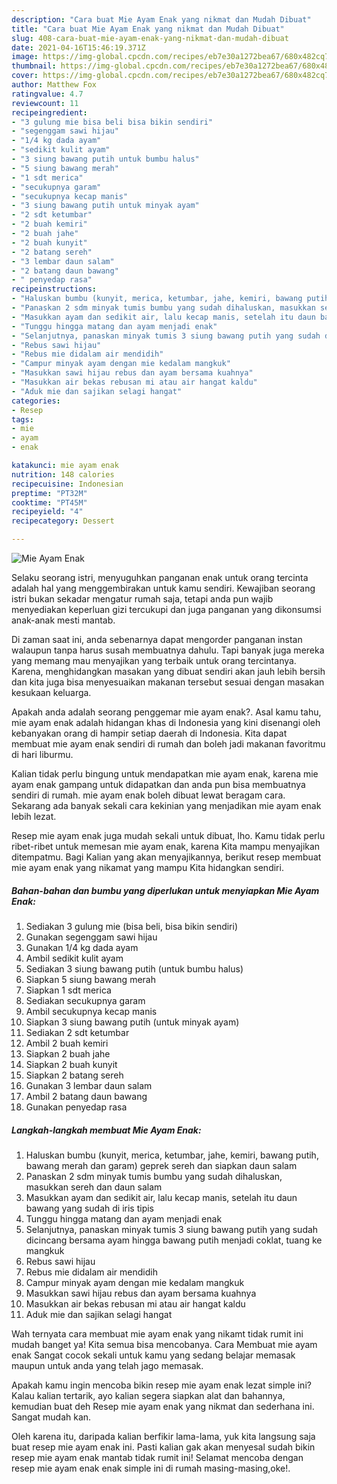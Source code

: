 ```yaml
---
description: "Cara buat Mie Ayam Enak yang nikmat dan Mudah Dibuat"
title: "Cara buat Mie Ayam Enak yang nikmat dan Mudah Dibuat"
slug: 408-cara-buat-mie-ayam-enak-yang-nikmat-dan-mudah-dibuat
date: 2021-04-16T15:46:19.371Z
image: https://img-global.cpcdn.com/recipes/eb7e30a1272bea67/680x482cq70/mie-ayam-enak-foto-resep-utama.jpg
thumbnail: https://img-global.cpcdn.com/recipes/eb7e30a1272bea67/680x482cq70/mie-ayam-enak-foto-resep-utama.jpg
cover: https://img-global.cpcdn.com/recipes/eb7e30a1272bea67/680x482cq70/mie-ayam-enak-foto-resep-utama.jpg
author: Matthew Fox
ratingvalue: 4.7
reviewcount: 11
recipeingredient:
- "3 gulung mie bisa beli bisa bikin sendiri"
- "segenggam sawi hijau"
- "1/4 kg dada ayam"
- "sedikit kulit ayam"
- "3 siung bawang putih untuk bumbu halus"
- "5 siung bawang merah"
- "1 sdt merica"
- "secukupnya garam"
- "secukupnya kecap manis"
- "3 siung bawang putih untuk minyak ayam"
- "2 sdt ketumbar"
- "2 buah kemiri"
- "2 buah jahe"
- "2 buah kunyit"
- "2 batang sereh"
- "3 lembar daun salam"
- "2 batang daun bawang"
- " penyedap rasa"
recipeinstructions:
- "Haluskan bumbu (kunyit, merica, ketumbar, jahe, kemiri, bawang putih, bawang merah dan garam) geprek sereh dan siapkan daun salam"
- "Panaskan 2 sdm minyak tumis bumbu yang sudah dihaluskan, masukkan sereh dan daun salam"
- "Masukkan ayam dan sedikit air, lalu kecap manis, setelah itu daun bawang yang sudah di iris tipis"
- "Tunggu hingga matang dan ayam menjadi enak"
- "Selanjutnya, panaskan minyak tumis 3 siung bawang putih yang sudah dicincang bersama ayam hingga bawang putih menjadi coklat, tuang ke mangkuk"
- "Rebus sawi hijau"
- "Rebus mie didalam air mendidih"
- "Campur minyak ayam dengan mie kedalam mangkuk"
- "Masukkan sawi hijau rebus dan ayam bersama kuahnya"
- "Masukkan air bekas rebusan mi atau air hangat kaldu"
- "Aduk mie dan sajikan selagi hangat"
categories:
- Resep
tags:
- mie
- ayam
- enak

katakunci: mie ayam enak 
nutrition: 148 calories
recipecuisine: Indonesian
preptime: "PT32M"
cooktime: "PT45M"
recipeyield: "4"
recipecategory: Dessert

---
```



![Mie Ayam Enak](https://img-global.cpcdn.com/recipes/eb7e30a1272bea67/680x482cq70/mie-ayam-enak-foto-resep-utama.jpg)

Selaku seorang istri, menyuguhkan panganan enak untuk orang tercinta adalah hal yang menggembirakan untuk kamu sendiri. Kewajiban seorang istri bukan sekadar mengatur rumah saja, tetapi anda pun wajib menyediakan keperluan gizi tercukupi dan juga panganan yang dikonsumsi anak-anak mesti mantab.

Di zaman  saat ini, anda sebenarnya dapat mengorder panganan instan walaupun tanpa harus susah membuatnya dahulu. Tapi banyak juga mereka yang memang mau menyajikan yang terbaik untuk orang tercintanya. Karena, menghidangkan masakan yang dibuat sendiri akan jauh lebih bersih dan kita juga bisa menyesuaikan makanan tersebut sesuai dengan masakan kesukaan keluarga. 



Apakah anda adalah seorang penggemar mie ayam enak?. Asal kamu tahu, mie ayam enak adalah hidangan khas di Indonesia yang kini disenangi oleh kebanyakan orang di hampir setiap daerah di Indonesia. Kita dapat membuat mie ayam enak sendiri di rumah dan boleh jadi makanan favoritmu di hari liburmu.

Kalian tidak perlu bingung untuk mendapatkan mie ayam enak, karena mie ayam enak gampang untuk didapatkan dan anda pun bisa membuatnya sendiri di rumah. mie ayam enak boleh dibuat lewat beragam cara. Sekarang ada banyak sekali cara kekinian yang menjadikan mie ayam enak lebih lezat.

Resep mie ayam enak juga mudah sekali untuk dibuat, lho. Kamu tidak perlu ribet-ribet untuk memesan mie ayam enak, karena Kita mampu menyajikan ditempatmu. Bagi Kalian yang akan menyajikannya, berikut resep membuat mie ayam enak yang nikamat yang mampu Kita hidangkan sendiri.

<!--inarticleads1-->

##### Bahan-bahan dan bumbu yang diperlukan untuk menyiapkan Mie Ayam Enak:

1. Sediakan 3 gulung mie (bisa beli, bisa bikin sendiri)
1. Gunakan segenggam sawi hijau
1. Gunakan 1/4 kg dada ayam
1. Ambil sedikit kulit ayam
1. Sediakan 3 siung bawang putih (untuk bumbu halus)
1. Siapkan 5 siung bawang merah
1. Siapkan 1 sdt merica
1. Sediakan secukupnya garam
1. Ambil secukupnya kecap manis
1. Siapkan 3 siung bawang putih (untuk minyak ayam)
1. Sediakan 2 sdt ketumbar
1. Ambil 2 buah kemiri
1. Siapkan 2 buah jahe
1. Siapkan 2 buah kunyit
1. Siapkan 2 batang sereh
1. Gunakan 3 lembar daun salam
1. Ambil 2 batang daun bawang
1. Gunakan  penyedap rasa




<!--inarticleads2-->

##### Langkah-langkah membuat Mie Ayam Enak:

1. Haluskan bumbu (kunyit, merica, ketumbar, jahe, kemiri, bawang putih, bawang merah dan garam) geprek sereh dan siapkan daun salam
1. Panaskan 2 sdm minyak tumis bumbu yang sudah dihaluskan, masukkan sereh dan daun salam
1. Masukkan ayam dan sedikit air, lalu kecap manis, setelah itu daun bawang yang sudah di iris tipis
1. Tunggu hingga matang dan ayam menjadi enak
1. Selanjutnya, panaskan minyak tumis 3 siung bawang putih yang sudah dicincang bersama ayam hingga bawang putih menjadi coklat, tuang ke mangkuk
1. Rebus sawi hijau
1. Rebus mie didalam air mendidih
1. Campur minyak ayam dengan mie kedalam mangkuk
1. Masukkan sawi hijau rebus dan ayam bersama kuahnya
1. Masukkan air bekas rebusan mi atau air hangat kaldu
1. Aduk mie dan sajikan selagi hangat




Wah ternyata cara membuat mie ayam enak yang nikamt tidak rumit ini mudah banget ya! Kita semua bisa mencobanya. Cara Membuat mie ayam enak Sangat cocok sekali untuk kamu yang sedang belajar memasak maupun untuk anda yang telah jago memasak.

Apakah kamu ingin mencoba bikin resep mie ayam enak lezat simple ini? Kalau kalian tertarik, ayo kalian segera siapkan alat dan bahannya, kemudian buat deh Resep mie ayam enak yang nikmat dan sederhana ini. Sangat mudah kan. 

Oleh karena itu, daripada kalian berfikir lama-lama, yuk kita langsung saja buat resep mie ayam enak ini. Pasti kalian gak akan menyesal sudah bikin resep mie ayam enak mantab tidak rumit ini! Selamat mencoba dengan resep mie ayam enak enak simple ini di rumah masing-masing,oke!.

